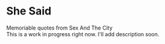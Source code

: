 She Said
=======

Memoriable quotes from Sex And The City  
This is a work in progress right now. I'll add description soon.
